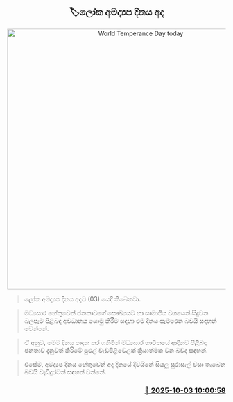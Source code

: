 <p align='center'><b><h2 align='center' title='World Temperance Day today'>🏷ලෝක අමද්‍යප දිනය අද</h2></b></p>
<p align='center'><img src='https://helakuru.sgp1.cdn.digitaloceanspaces.com/esana/images/lib/world-temperance-day.jpg' width='600' alt='World Temperance Day today'></p>

> ලෝක අමද්‍යප දිනය අදට (03) යෙදී තිබෙනවා.

> මධ්‍යසාර හේතුවෙන් ජනතාවගේ සෞඛ්‍යයට හා සාමාජීය වශයෙන් සිදුවන බලපෑම පිළිබඳ අවධානය යොමු කිරීම සඳහා එම දිනය සැමරෙන බවයි සඳහන් වෙන්නේ.

> ඒ අනුව, මෙම දිනය පාදක කර ගනිමින් මධ්‍යසාර භාවිතයේ ආදීනව පිළිබඳ ජනතාව දැනුවත් කිරිමේ පුළුල් වැඩපිළිවෙලක් ක්‍රියාත්මක වන බවද සඳහන්.

> එසේම, අමද්‍යප දිනය හේතුවෙන් අද දිනයේ දිවයිනේ සියලු සුරාසැල් වසා තැබෙන බවයි වැඩිදුරටත් සඳහන් වන්නේ.



<h3 align='right'><a href='https://www.helakuru.lk/esana/p/114194/'>📅 2025-10-03 10:00:58</a></h3>

